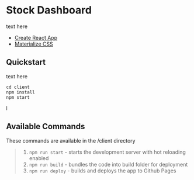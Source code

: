# Stock Dashboard

text here

- [Create React App](https://github.com/facebookincubator/create-react-app)
- [Materialize CSS](http://materializecss.com/)
  

## Quickstart

text here

```
cd client
npm install
npm start  
```
l
## Available Commands

These commands are available in the /client directory

>1. `npm run start` - starts the development server with hot reloading enabled
>2. `npm run build` - bundles the code into build folder for deployment
>3. `npm run deploy` - builds and deploys the app to Github Pages